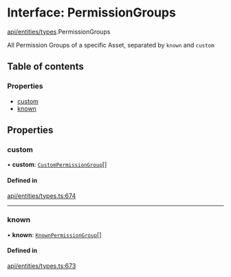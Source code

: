 # Interface: PermissionGroups

[api/entities/types](../wiki/api.entities.types).PermissionGroups

All Permission Groups of a specific Asset, separated by `known` and `custom`

## Table of contents

### Properties

- [custom](../wiki/api.entities.types.PermissionGroups#custom)
- [known](../wiki/api.entities.types.PermissionGroups#known)

## Properties

### custom

• **custom**: [`CustomPermissionGroup`](../wiki/api.entities.CustomPermissionGroup.CustomPermissionGroup)[]

#### Defined in

[api/entities/types.ts:674](https://github.com/PolymeshAssociation/polymesh-sdk/blob/f8a937f04/src/api/entities/types.ts#L674)

___

### known

• **known**: [`KnownPermissionGroup`](../wiki/api.entities.KnownPermissionGroup.KnownPermissionGroup)[]

#### Defined in

[api/entities/types.ts:673](https://github.com/PolymeshAssociation/polymesh-sdk/blob/f8a937f04/src/api/entities/types.ts#L673)
